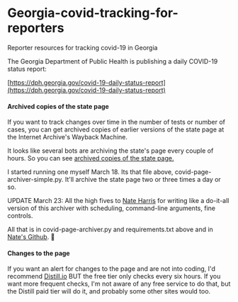 # Georgia-covid-tracking-for-reporters
Reporter resources for tracking covid-19 in Georgia

The Georgia Department of Public Health is publishing a daily COVID-19 status report:
 
[https://dph.georgia.gov/covid-19-daily-status-report](https://dph.georgia.gov/covid-19-daily-status-report)

#### Archived copies of the state page

If you want to track changes over time in the number of tests or number of cases, you can get archived copies of earlier versions of the state page at the Internet Archive's Wayback Machine.

It looks like several bots are archiving the state's page every couple of hours. So you can see [archived copies of the state page.](https://web.archive.org/web/*/https://dph.georgia.gov/covid-19-daily-status-report)

I started running one myself March 18. Its that file above, covid-page-archiver-simple.py. It'll archive the state page two or three times a day or so.

UPDATE March 23: All the high fives to [Nate Harris](https://github.com/nwithan8) for writing like a do-it-all version of this archiver with scheduling, command-line arguments, fine controls.

All that is in covid-page-archiver.py and requirements.txt above and in [Nate's Github](https://github.com/nwithan8/Georgia-covid-tracking-for-reporters).  🙏

#### Changes to the page

If you want an alert for changes to the page and are not into coding, I'd recommend [Distill.io](https://www.distill.io) BUT the free tier only checks every six hours.
If you want more frequent checks, I'm not aware of any free service to do that, but the Distill paid tier will do it, and probably some other sites would too.


